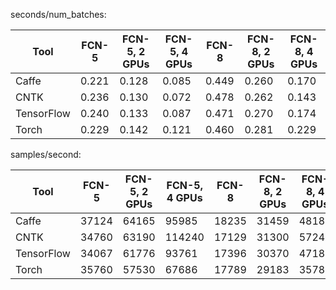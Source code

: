 seconds/num_batches:

| Tool | FCN-5 | FCN-5, 2 GPUs | FCN-5, 4 GPUs | FCN-8 | FCN-8, 2 GPUs | FCN-8, 4 GPUs |
|------|-------|-------|---------|--------|---------|---------|
|Caffe| 0.221 | 0.128 | 0.085 | 0.449 | 0.260 | 0.170 |
|CNTK| 0.236 | 0.130 | 0.072 | 0.478 | 0.262 | 0.143 |
|TensorFlow| 0.240 | 0.133 | 0.087 | 0.471 | 0.270 | 0.174 |
|Torch| 0.229 | 0.142 | 0.121 | 0.460 | 0.281 | 0.229 |


samples/second:

| Tool | FCN-5 | FCN-5, 2 GPUs | FCN-5, 4 GPUs | FCN-8 | FCN-8, 2 GPUs | FCN-8, 4 GPUs |
|------|-------|-------|---------|--------|---------|---------|
|Caffe| 37124 | 64165 | 95985 | 18235 | 31459 | 48181 |
|CNTK| 34760 | 63190 | 114240 | 17129 | 31300 | 57241 |
|TensorFlow| 34067 | 61776 | 93761 | 17396 | 30370 | 47184 |
|Torch| 35760 | 57530 | 67686 | 17789 | 29183 | 35784 |
